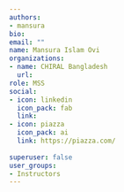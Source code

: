 ```yaml
---
authors:
- mansura
bio: 
email: ""
name: Mansura Islam Ovi
organizations:
- name: CHIRAL Bangladesh 
  url:
role: MSS
social:
- icon: linkedin
  icon_pack: fab
  link: 
- icon: piazza
  icon_pack: ai
  link: https://piazza.com/
  
superuser: false
user_groups:
- Instructors
---
```

